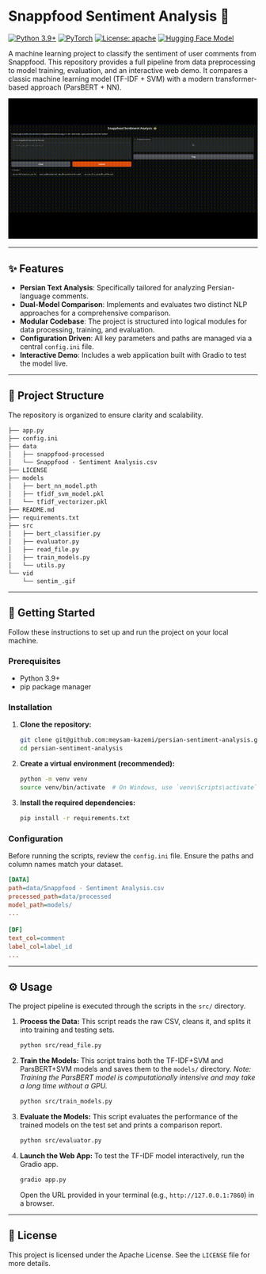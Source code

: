 # Snappfood Sentiment Analysis 🍲

[![Python 3.9+](https://img.shields.io/badge/Python-3.9+-blue.svg)](https://www.python.org/downloads/)
[![PyTorch](https://img.shields.io/badge/PyTorch-%23EE4C2C.svg?logo=pytorch&logoColor=white)](https://pytorch.org/)
[![License: apache](https://img.shields.io/badge/license-Apache%202-blue)](https://github.com/meysam-kazemi/image-classification/blob/main/LICENSE)
[![Hugging Face Model](https://img.shields.io/badge/%F0%9F%A4%97%20Hugging%20Face-Model-yellow)](https://huggingface.co/HooshvareLab/bert-base-parsbert-uncased)

A machine learning project to classify the sentiment of user comments from Snappfood. This repository provides a full pipeline from data preprocessing to model training, evaluation, and an interactive web demo. It compares a classic machine learning model (TF-IDF + SVM) with a modern transformer-based approach (ParsBERT + NN).

![vid](https://github.com/meysam-kazemi/persian-sentiment-analysis/blob/main/vid/vid.gif)

---

## ✨ Features

- **Persian Text Analysis**: Specifically tailored for analyzing Persian-language comments.
- **Dual-Model Comparison**: Implements and evaluates two distinct NLP approaches for a comprehensive comparison.
- **Modular Codebase**: The project is structured into logical modules for data processing, training, and evaluation.
- **Configuration Driven**: All key parameters and paths are managed via a central `config.ini` file.
- **Interactive Demo**: Includes a web application built with Gradio to test the model live.

---

## 📂 Project Structure

The repository is organized to ensure clarity and scalability.

```
├── app.py
├── config.ini
├── data
│   ├── snappfood-processed
│   └── Snappfood - Sentiment Analysis.csv
├── LICENSE
├── models
│   ├── bert_nn_model.pth
│   ├── tfidf_svm_model.pkl
│   └── tfidf_vectorizer.pkl
├── README.md
├── requirements.txt
├── src
│   ├── bert_classifier.py
│   ├── evaluator.py
│   ├── read_file.py
│   ├── train_models.py
│   └── utils.py
└── vid
    └── sentim_.gif
```

---

## 🚀 Getting Started

Follow these instructions to set up and run the project on your local machine.

### Prerequisites

- Python 3.9+
- pip package manager

### Installation

1.  **Clone the repository:**
    ```bash
    git clone git@github.com:meysam-kazemi/persian-sentiment-analysis.git
    cd persian-sentiment-analysis
    ```

2.  **Create a virtual environment (recommended):**
    ```bash
    python -m venv venv
    source venv/bin/activate  # On Windows, use `venv\Scripts\activate`
    ```

3.  **Install the required dependencies:**
    ```bash
    pip install -r requirements.txt
    ```

### Configuration

Before running the scripts, review the `config.ini` file. Ensure the paths and column names match your dataset.

```ini
[DATA]
path=data/Snappfood - Sentiment Analysis.csv
processed_path=data/processed
model_path=models/
...

[DF]
text_col=comment
label_col=label_id
...
```

---

## ⚙️ Usage

The project pipeline is executed through the scripts in the `src/` directory.

1.  **Process the Data:**
    This script reads the raw CSV, cleans it, and splits it into training and testing sets.
    ```bash
    python src/read_file.py
    ```

2.  **Train the Models:**
    This script trains both the TF-IDF+SVM and ParsBERT+SVM models and saves them to the `models/` directory.
    *Note: Training the ParsBERT model is computationally intensive and may take a long time without a GPU.*
    ```bash
    python src/train_models.py
    ```

3.  **Evaluate the Models:**
    This script evaluates the performance of the trained models on the test set and prints a comparison report.
    ```bash
    python src/evaluator.py
    ```

4.  **Launch the Web App:**
    To test the TF-IDF model interactively, run the Gradio app.
    ```bash
    gradio app.py
    ```
    Open the URL provided in your terminal (e.g., `http://127.0.0.1:7860`) in a browser.

---

## 📄 License

This project is licensed under the Apache License. See the `LICENSE` file for more details.
